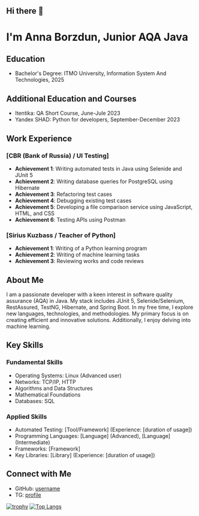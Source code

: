 ## Hi there 👋

# I'm Anna Borzdun, Junior AQA Java

## Education
- Bachelor's Degree: ITMO University, Information System And Technologies, 2025

## Additional Education and Courses
- Itentika: QA Short Course, June-Jule 2023
- Yandex SHAD: Python for developers, September-December 2023

## Work Experience
### [CBR (Bank of Russia) / UI Testing]
- **Achievement 1**: Writing automated tests in Java using Selenide and JUnit 5
- **Achievement 2**: Writing database queries for PostgreSQL using Hibernate
- **Achievement 3**: Refactoring test cases
- **Achievement 4**: Debugging existing test cases
- **Achievement 5**: Developing a file comparison service using JavaScript, HTML, and CSS
- **Achievement 6**: Testing APIs using Postman

### [Sirius Kuzbass / Teacher of Python]
- **Achievement 1**: Writing of a Python learning program
- **Achievement 2**: Writing of machine learning tasks
- **Achievement 3**: Reviewing works and code reviews

## About Me
I am a passionate developer with a keen interest in software quality assurance (AQA) in Java. My stack includes JUnit 5, Selenide/Selenium, RestAssured, TestNG, Hibernate, and Spring Boot. In my free time, I explore new languages, technologies, and methodologies. My primary focus is on creating efficient and innovative solutions. Additionally, I enjoy delving into machine learning.

## Key Skills

### Fundamental Skills
- Operating Systems: Linux (Advanced user)
- Networks: TCP/IP, HTTP
- Algorithms and Data Structures
- Mathematical Foundations
- Databases: SQL

### Applied Skills
- Automated Testing: [Tool/Framework] (Experience: [duration of usage])
- Programming Languages: [Language] (Advanced), [Language] (Intermediate)
- Frameworks: [Framework]
- Key Libraries: [Library] (Experience: [duration of usage])

## Connect with Me
- GitHub: [username](https://github.com/avbmfff)
- TG: [profile]([https://www.linkedin.com/in/profile](https://t.me/borzdunanna))

[![trophy](https://github-profile-trophy.vercel.app/?username=avbmfff)](https://github.com/ryo-ma/github-profile-trophy)
[![Top Langs](https://github-readme-stats.vercel.app/api/top-langs/?username=anuraghazra)](https://github.com/anuraghazra/github-readme-stats)


<!--
**avbmfff/avbmfff** is a ✨ _special_ ✨ repository because its `README.md` (this file) appears on your GitHub profile.

Here are some ideas to get you started:

- 🔭 I’m currently working on ...
- 🌱 I’m currently learning ...
- 👯 I’m looking to collaborate on ...
- 🤔 I’m looking for help with ...
- 💬 Ask me about ...
- 📫 How to reach me: ...
- 😄 Pronouns: ...
- ⚡ Fun fact: ...
-->
